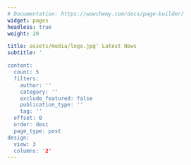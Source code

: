 ```yaml
---
# Documentation: https://wowchemy.com/docs/page-builder/
widget: pages
headless: true
weight: 20

title: assets/media/logo.jpg' Latest News
subtitle: '

content:
  count: 5
  filters:
    author: ''
    category: ''
    exclude_featured: false
    publication_type: ''
    tag: ''
  offset: 0
  order: desc
  page_type: post
design:
  view: 3
  columns: '2'
---
```

